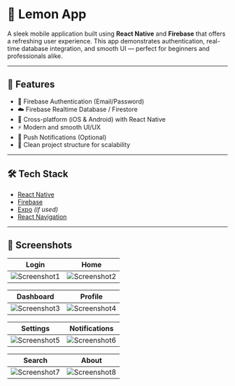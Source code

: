 # 🍋 Lemon App

A sleek mobile application built using **React Native** and **Firebase** that offers a refreshing user experience. This app demonstrates authentication, real-time database integration, and smooth UI — perfect for beginners and professionals alike.

---

## 🚀 Features

- 🔐 Firebase Authentication (Email/Password)
- ☁️ Firebase Realtime Database / Firestore
- 📱 Cross-platform (iOS & Android) with React Native
- ⚡ Modern and smooth UI/UX
- 🔔 Push Notifications (Optional)
- 🧪 Clean project structure for scalability

---

## 🛠️ Tech Stack

- [React Native](https://reactnative.dev/)
- [Firebase](https://firebase.google.com/)
- [Expo](https://expo.dev/) *(if used)*
- [React Navigation](https://reactnavigation.org/)

---

## 📸 Screenshots

| Login | Home |
|-------|------|
| ![Screenshot1](assets/screenshot1.jpeg) | ![Screenshot2](assets/screenshot2.jpeg) |

| Dashboard | Profile |
|-----------|---------|
| ![Screenshot3](assets/screenshot3.jpeg) | ![Screenshot4](assets/screenshot4.jpeg) |

| Settings | Notifications |
|-----------|---------------|
| ![Screenshot5](assets/screenshot5.jpeg) | ![Screenshot6](assets/screenshot6.jpeg) |

| Search | About |
|--------|-------|
| ![Screenshot7](assets/screenshot7.jpeg) | ![Screenshot8](assets/screenshot8.jpeg) |

